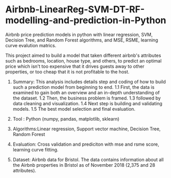 # Airbnb-LinearReg-SVM-DT-RF-modelling-and-prediction-in-Python
Airbnb price prediction models in python with linear regression, SVM, Decision Tree, and Random Forest algorithms, and MSE, RSME, learning curve evalution matrics.


This project aimed to build a model that taken different airbnb's attributes such as bedrooms, location, house type, and others, to predict an optimal price which isn't too expensive that it drives guests away to other properties, or too cheap that it is not profitable to the host.


1. Summary: This analysis includes details step and coding of how to build such a prediction model from beginning to end. 
	1.1 First, the data is examined to gain both an overview and an in-depth understanding of the dataset. 
	1.2 Then, the business problem is framed.
	1.3 followed by data cleaning and visualization.
	1.4 Next step is building and validating models. 
	1.5 The best model selection and final evaluation.

2. Tool : Python (numpy, pandas, matplotlib, sklearn)

3. Algorithms:Linear regression, Support vector machine, Decision Tree, Random Forest

4. Evaluation: Cross validation and prediciton with mse and rsme score, learning curve fitting.

5. Dataset: 
Airbnb data for Bristol. The data contains information about all the Airbnb properties in Bristol as of November 2018 (2,375 and 28 attributes).


